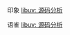 印象
[libuv: 源码分析](https://app.yinxiang.com/fx/6f54ecb0-f1b1-43b8-ae80-c39fa61d0726)

语雀
[libuv: 源码分析](https://www.yuque.com/xiaoluobutuziaiqingcai/gtw3h9/um937h)
